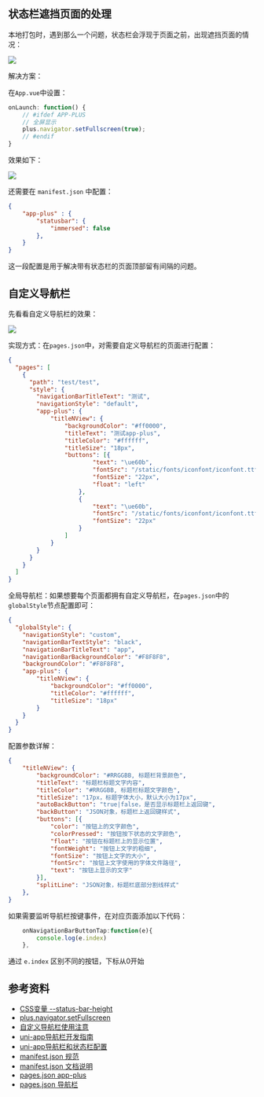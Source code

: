 <a name="bc38dd85"></a>
## 状态栏遮挡页面的处理

本地打包时，遇到那么一个问题，状态栏会浮现于页面之前，出现遮挡页面的情况：

![](https://kan.xiaoyulive.top/uniapp/019.png#height=184&id=fmu7V&originHeight=184&originWidth=399&originalType=binary&ratio=1&rotation=0&showTitle=false&status=done&style=none&title=&width=399)

解决方案：

在`App.vue`中设置：

```javascript
onLaunch: function() {
    // #ifdef APP-PLUS
    // 全屏显示
    plus.navigator.setFullscreen(true);
    // #endif
}
```

效果如下：

![](https://kan.xiaoyulive.top/uniapp/020.png#height=179&id=dIxmM&originHeight=179&originWidth=391&originalType=binary&ratio=1&rotation=0&showTitle=false&status=done&style=none&title=&width=391)

还需要在 `manifest.json` 中配置：

```json
{
    "app-plus" : {
        "statusbar": {
            "immersed": false
        },
    }
}
```

这一段配置是用于解决带有状态栏的页面顶部留有间隔的问题。

<a name="966ed89c"></a>
## 自定义导航栏

先看看自定义导航栏的效果：

![](https://kan.xiaoyulive.top/uniapp/021.png#height=118&id=CybAq&originHeight=118&originWidth=392&originalType=binary&ratio=1&rotation=0&showTitle=false&status=done&style=none&title=&width=392)

实现方式：在`pages.json`中，对需要自定义导航栏的页面进行配置：

```json
{
  "pages": [
	{
      "path": "test/test",
      "style": {
        "navigationBarTitleText": "测试",
        "navigationStyle": "default",
        "app-plus": {
            "titleNView": {
                "backgroundColor": "#ff0000",
                "titleText": "测试app-plus",
                "titleColor": "#ffffff",
                "titleSize": "18px",
                "buttons": [{
                        "text": "\ue60b",
                        "fontSrc": "/static/fonts/iconfont/iconfont.ttf",
                        "fontSize": "22px",
                        "float": "left"
                    },
                    {
                        "text": "\ue60b",
                        "fontSrc": "/static/fonts/iconfont/iconfont.ttf",
                        "fontSize": "22px"
                    }
                ]
            }
        }
      }
    }
  ]
}
```

全局导航栏：如果想要每个页面都拥有自定义导航栏，在`pages.json`中的`globalStyle`节点配置即可：

```json
{
  "globalStyle": {
    "navigationStyle": "custom",
    "navigationBarTextStyle": "black",
    "navigationBarTitleText": "app",
    "navigationBarBackgroundColor": "#F8F8F8",
    "backgroundColor": "#F8F8F8",
    "app-plus": {
        "titleNView": {
            "backgroundColor": "#ff0000",
            "titleColor": "#ffffff",
            "titleSize": "18px"
        }
    }
  }
}
```

配置参数详解：

```json
{
    "titleNView": {
        "backgroundColor": "#RRGGBB, 标题栏背景颜色",
        "titleText": "标题栏标题文字内容",
        "titleColor": "#RRGGBB, 标题栏标题文字颜色",
        "titleSize": "17px，标题字体大小，默认大小为17px",
        "autoBackButton": "true|false，是否显示标题栏上返回键",
        "backButton": "JSON对象，标题栏上返回键样式",
        "buttons": [{
            "color": "按钮上的文字颜色",
            "colorPressed": "按钮按下状态的文字颜色",
            "float": "按钮在标题栏上的显示位置",
            "fontWeight": "按钮上文字的粗细",
            "fontSize": "按钮上文字的大小",
            "fontSrc": "按钮上文字使用的字体文件路径",
            "text": "按钮上显示的文字"
        }],
        "splitLine": "JSON对象，标题栏底部分割线样式"
    },
}
```

如果需要监听导航栏按键事件，在对应页面添加以下代码：

```javascript
    onNavigationBarButtonTap:function(e){
        console.log(e.index)
    },
```

通过 `e.index` 区别不同的按钮，下标从0开始

<a name="35808e79"></a>
## 参考资料

- [CSS变量 --status-bar-height](https://uniapp.dcloud.io/frame?id=css%E5%8F%98%E9%87%8F)
- [plus.navigator.setFullscreen](http://www.html5plus.org/doc/zh_cn/navigator.html#plus.navigator.setFullscreen)
- [自定义导航栏使用注意](https://uniapp.dcloud.io/collocation/pages?id=customnav)
- [uni-app导航栏开发指南](https://ask.dcloud.net.cn/article/34921)
- [uni-app导航栏和状态栏配置](https://www.jianshu.com/p/7344c4066e82)
- [manifest.json 规范](https://uniapp.dcloud.io/collocation/manifest?id=app-plus)
- [manifest.json 文档说明](https://ask.dcloud.net.cn/article/94)
- [pages.json app-plus](https://uniapp.dcloud.io/collocation/pages?id=app-plus)
- [pages.json 导航栏](https://uniapp.dcloud.io/collocation/pages?id=app-titlenview)

